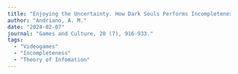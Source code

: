 ```yaml
---
title: "Enjoying the Uncertainty. How Dark Souls Performs Incompleteness Through Narrative, Level Design and Gameplay."
author: "Andriano, A. M."
date: "2024-02-07"
journal: "Games and Culture, 20 (7), 916-933."
tags:
  - "Videogames"
  - "Incompleteness"
  - "Theory of Infomation"
---
```

